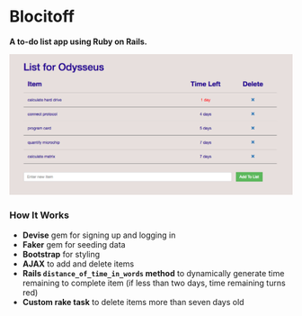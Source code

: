 # Blocitoff

**A to-do list app using Ruby on Rails.**

![Screenshot](app/assets/images/Screenshot1.png)

### How It Works
* **Devise** gem for signing up and logging in
* **Faker** gem for seeding data
* **Bootstrap** for styling
* **AJAX** to add and delete items
* **Rails `distance_of_time_in_words` method** to dynamically generate time remaining to complete item (if less than two days, time remaining turns red)
* **Custom rake task** to delete items more than seven days old
